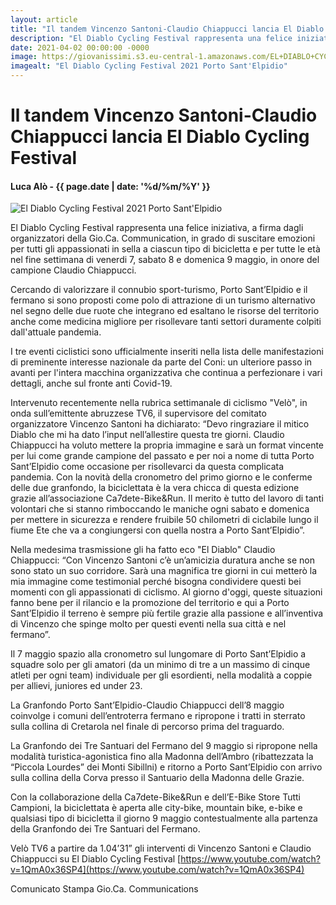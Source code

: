 ```yaml
---
layout: article
title: "Il tandem Vincenzo Santoni-Claudio Chiappucci lancia El Diablo Cycling Festival"
description: "El Diablo Cycling Festival rappresenta una felice iniziativa, a firma dagli organizzatori della Gio.Ca. Communication, in grado di suscitare emozioni per tutti gli appassionati in sella a ciascun tipo di bicicletta e per tutte le età nel fine settimana di venerdi 7, sabato 8 e domenica 9 maggio, in onore del campione Claudio Chiappucci."
date: 2021-04-02 00:00:00 -0000
image: https://giovanissimi.s3.eu-central-1.amazonaws.com/EL+DIABLO+CYCLING+FETIVAL.jpg
imagealt: "El Diablo Cycling Festival 2021 Porto Sant'Elpidio"
---
```


# Il tandem Vincenzo Santoni-Claudio Chiappucci lancia El Diablo Cycling Festival

#### Luca Alò - {{ page.date | date: '%d/%m/%Y' }}

![El Diablo Cycling Festival 2021 Porto Sant'Elpidio](https://giovanissimi.s3.eu-central-1.amazonaws.com/EL+DIABLO+CYCLING+FETIVAL.jpg)

El Diablo Cycling Festival rappresenta una felice iniziativa, a firma dagli organizzatori della Gio.Ca. Communication, in grado di suscitare emozioni per tutti gli appassionati in sella a ciascun tipo di bicicletta e per tutte le età nel fine settimana di venerdi 7, sabato 8 e domenica 9 maggio, in onore del campione Claudio Chiappucci.

Cercando di valorizzare il connubio sport-turismo, Porto Sant’Elpidio e il fermano si sono proposti come polo di attrazione di un turismo alternativo nel segno delle due ruote che integrano ed esaltano le risorse del territorio anche come medicina migliore per risollevare tanti settori duramente colpiti dall'attuale pandemia.

I tre eventi ciclistici sono ufficialmente inseriti nella lista delle manifestazioni di preminente interesse nazionale da parte del Coni: un ulteriore passo in avanti per l'intera macchina organizzativa che continua a perfezionare i vari dettagli, anche sul fronte anti Covid-19.

Intervenuto recentemente nella rubrica settimanale di ciclismo "Velò", in onda sull’emittente abruzzese TV6, il supervisore del comitato organizzatore Vincenzo Santoni ha dichiarato: “Devo ringraziare il mitico Diablo che mi ha dato l’input nell’allestire questa tre giorni. Claudio Chiappucci ha voluto mettere la propria immagine e sarà un format vincente per lui come grande campione del passato e per noi a nome di tutta Porto Sant’Elpidio come occasione per risollevarci da questa complicata pandemia. Con la novità della cronometro del primo giorno e le conferme delle due granfondo, la biciclettata è la vera chicca di questa edizione grazie all’associazione Ca7dete-Bike&Run. Il merito è tutto del lavoro di tanti volontari che si stanno rimboccando le maniche ogni sabato e domenica per mettere in sicurezza e rendere fruibile 50 chilometri di ciclabile lungo il fiume Ete che va a congiungersi con quella nostra a Porto Sant’Elpidio”.

Nella medesima trasmissione gli ha fatto eco "El Diablo" Claudio Chiappucci: “Con Vincenzo Santoni c’è un’amicizia duratura anche se non sono stato un suo corridore. Sarà una magnifica tre giorni in cui metterò la mia immagine come testimonial perché bisogna condividere questi bei momenti con gli appassionati di ciclismo. Al giorno d'oggi, queste situazioni fanno bene per il rilancio e la promozione del territorio e qui a Porto Sant’Elpidio il terreno è sempre più fertile grazie alla passione e all’inventiva di Vincenzo che spinge molto per questi eventi nella sua città e nel fermano”.

Il 7 maggio spazio alla cronometro sul lungomare di Porto Sant’Elpidio a squadre solo per gli amatori (da un minimo di tre a un massimo di cinque atleti per ogni team) individuale per gli esordienti, nella modalità a coppie per allievi, juniores ed under 23.

La Granfondo Porto Sant’Elpidio-Claudio Chiappucci dell’8 maggio coinvolge i comuni dell’entroterra fermano e ripropone i tratti in sterrato sulla collina di Cretarola nel finale di percorso prima del traguardo.

La Granfondo dei Tre Santuari del Fermano del 9 maggio si ripropone nella modalità turistica-agonistica fino alla Madonna dell’Ambro (ribattezzata la “Piccola Lourdes” dei Monti Sibillni) e ritorno a Porto Sant’Elpidio con arrivo sulla collina della Corva presso il Santuario della Madonna delle Grazie.

Con la collaborazione della Ca7dete-Bike&Run e dell’E-Bike Store Tutti Campioni, la biciclettata è aperta alle city-bike, mountain bike, e-bike e qualsiasi tipo di bicicletta il giorno 9 maggio contestualmente alla partenza della Granfondo dei Tre Santuari del Fermano.

Velò TV6 a partire da 1.04’31” gli interventi di Vincenzo Santoni e Claudio Chiappucci su El Diablo Cycling Festival [https://www.youtube.com/watch?v=1QmA0x36SP4](https://www.youtube.com/watch?v=1QmA0x36SP4)

Comunicato Stampa Gio.Ca. Communications